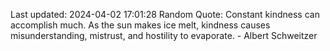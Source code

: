 Last updated: 2024-04-02 17:01:28
Random Quote: Constant kindness can accomplish much. As the sun makes ice melt, kindness causes misunderstanding, mistrust, and hostility to evaporate. - Albert Schweitzer